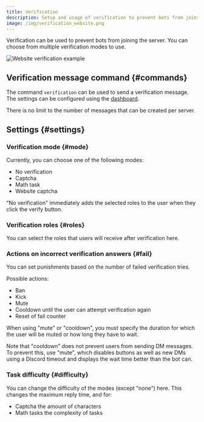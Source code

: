 ```yaml
---
title: Verification
description: Setup and usage of verification to prevent bots from joining and raiding your Discord server.
image: /img/verification_website.png
---
```


Verification can be used to prevent bots from joining the server. You can choose from multiple verification modes to use.

![Website verification example](/img/verification_website.png)

## Verification message command {#commands}

The command `verification` can be used to send a verification message.
The settings can be configured using the [dashboard](https://tomatenkuchen.com/dashboard/settings#verificationRole).

There is no limit to the number of messages that can be created per server.

## Settings {#settings}

### Verification mode {#mode}

Currently, you can choose one of the following modes:
- No verification
- Captcha
- Math task
- Website captcha

"No verification" immediately adds the selected roles to the user when they click the verify button.

### Verification roles {#roles}

You can select the roles that users will receive after verification here.

### Actions on incorrect verification answers {#fail}

You can set punishments based on the number of failed verification tries.

Possible actions:
- Ban
- Kick
- Mute
- Cooldown until the user can attempt verification again
- Reset of fail counter

When using "mute" or "cooldown", you must specify the duration for which the user will be muted or how long they have to wait.

Note that "cooldown" does not prevent users from sending DM messages.
To prevent this, use "mute", which disables buttons as well as new DMs using a Discord timeout and displays the wait time better than the bot can.

### Task difficulty {#difficulty}

You can change the difficulty of the modes (except "none") here. This changes the maximum reply time, and for:
- Captcha the amount of characters
- Math tasks the complexity of tasks
